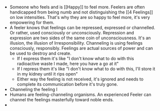 - Someone who feels and is [[Happy]] to feel more. Feelers are often handicapped from being numb and not distinguishing the [[4 Feelings]] on low intensities. That's why they are so happy to feel more, it's very empowering for them.
- A feeler knows that feelings can be repressed, expressed or channelled. Or rather, used consciously or unconsciously. Repression and expression are two sides of the same coin of unconsciousness. It's an illusion, the illusion of Irresponsibility. Channeling is using feelings consciously, responsibly. Feelings are actual sources of power and can be used to destroy and create.
	- If I express them it's like "I don't know what to do with this radioactive waste I made, here you have a go at it"
	- If I repress them it's like "I don't know what to do with this, I'll store it in my kidney until it rips open"
	- Either way the feeling is not received, it's ignored and needs to complete its communication before it's truly gone.
- Channeling the feeling I
- Humans are feeling-channeling organisms. An experienced Feeler can channel the feelings masterfully toward noble ends.
-